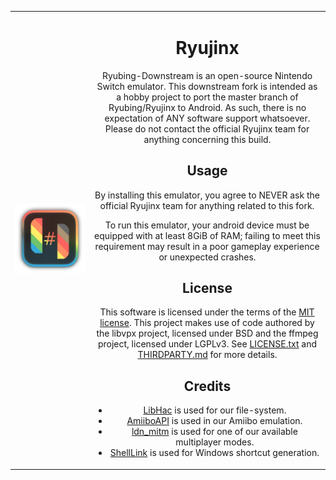 <table>
    <tr>
        <td align="center" width="25%">
            <img src="https://raw.githubusercontent.com/GreemDev/ryuassets/refs/heads/main/RyujinxApp_1024.png" alt="Ryujinx" >
        </td>
        <td align="center" width="75%">
          
# Ryujinx

<p>
  Ryubing-Downstream is an open-source Nintendo Switch emulator.
  This downstream fork is intended as a hobby project to port the master branch of Ryubing/Ryujinx to Android.
  As such, there is no expectation of ANY software support whatsoever.
  Please do not contact the official Ryujinx team for anything concerning this build.
  <br />
</p>

## Usage

By installing this emulator, you agree to NEVER ask the official Ryujinx team for anything related to this fork.

To run this emulator, your android device must be equipped with at least 8GiB of RAM;
failing to meet this requirement may result in a poor gameplay experience or unexpected crashes.

## License

This software is licensed under the terms of the [MIT license](LICENSE.txt).
This project makes use of code authored by the libvpx project, licensed under BSD and the ffmpeg project, licensed under LGPLv3.
See [LICENSE.txt](LICENSE.txt) and [THIRDPARTY.md](distribution/legal/THIRDPARTY.md) for more details.

## Credits

- [LibHac](https://github.com/Thealexbarney/LibHac) is used for our file-system.
- [AmiiboAPI](https://www.amiiboapi.com) is used in our Amiibo emulation.
- [ldn_mitm](https://github.com/spacemeowx2/ldn_mitm) is used for one of our available multiplayer modes.
- [ShellLink](https://github.com/securifybv/ShellLink) is used for Windows shortcut generation.

